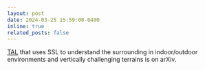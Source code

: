 ```yaml
---
layout: post
date: 2024-03-25 15:59:00-0400
inline: true
related_posts: false
---
```


[TAL](https://arxiv.org/abs/2403.16419) that uses SSL to understand the surrounding in indoor/outdoor environments and vertically challenging terrains is on arXiv.